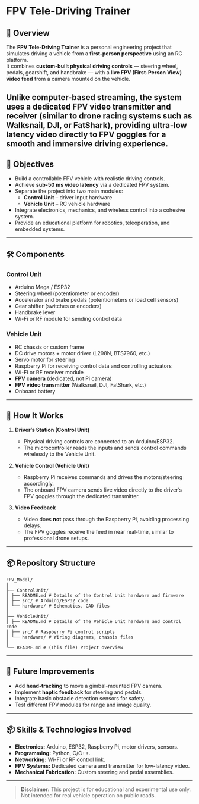 # FPV Tele-Driving Trainer

## 📖 Overview

The **FPV Tele-Driving Trainer** is a personal engineering project that simulates driving a vehicle from a **first-person perspective** using an RC platform.  
It combines **custom-built physical driving controls** — steering wheel, pedals, gearshift, and handbrake — with a **live FPV (First-Person View) video feed** from a camera mounted on the vehicle.  

Unlike computer-based streaming, the system uses a **dedicated FPV video transmitter and receiver** (similar to drone racing systems such as Walksnail, DJI, or FatShark), providing **ultra-low latency** video directly to FPV goggles for a smooth and immersive driving experience.
---

## 🎯 Objectives

- Build a controllable FPV vehicle with realistic driving controls.
- Achieve **sub-50 ms video latency** via a dedicated FPV system.
- Separate the project into two main modules:
  - **Control Unit** – driver input hardware
  - **Vehicle Unit** – RC vehicle hardware
- Integrate electronics, mechanics, and wireless control into a cohesive system.
- Provide an educational platform for robotics, teleoperation, and embedded systems.

---

## 🛠️ Components

### Control Unit
- Arduino Mega / ESP32
- Steering wheel (potentiometer or encoder)
- Accelerator and brake pedals (potentiometers or load cell sensors)
- Gear shifter (switches or encoders)
- Handbrake lever
- Wi-Fi or RF module for sending control data

### Vehicle Unit
- RC chassis or custom frame
- DC drive motors + motor driver (L298N, BTS7960, etc.)
- Servo motor for steering
- Raspberry Pi for receiving control data and controlling actuators
- Wi-Fi or RF receiver module
- **FPV camera** (dedicated, not Pi camera)
- **FPV video transmitter** (Walksnail, DJI, FatShark, etc.)
- Onboard battery

---

## 📡 How It Works

1. **Driver’s Station (Control Unit)**  
   - Physical driving controls are connected to an Arduino/ESP32.
   - The microcontroller reads the inputs and sends control commands wirelessly to the Vehicle Unit.

2. **Vehicle Control (Vehicle Unit)**  
   - Raspberry Pi receives commands and drives the motors/steering accordingly.
   - The onboard FPV camera sends live video directly to the driver’s FPV goggles through the dedicated transmitter.

3. **Video Feedback**  
   - Video does **not** pass through the Raspberry Pi, avoiding processing delays.
   - The FPV goggles receive the feed in near real-time, similar to professional drone setups.

---

## 📦 Repository Structure

```
FPV_Model/
│
├── ControlUnit/
│ ├── README.md # Details of the Control Unit hardware and firmware
│ ├── src/ # Arduino/ESP32 code
│ └── hardware/ # Schematics, CAD files
│
├── VehicleUnit/
│ ├── README.md # Details of the Vehicle Unit hardware and control code
│ ├── src/ # Raspberry Pi control scripts
│ └── hardware/ # Wiring diagrams, chassis files
│
└── README.md # (This file) Project overview
```


---

## 🔮 Future Improvements

- Add **head-tracking** to move a gimbal-mounted FPV camera.
- Implement **haptic feedback** for steering and pedals.
- Integrate basic obstacle detection sensors for safety.
- Test different FPV modules for range and image quality.

---

## 📦 Skills & Technologies Involved

- **Electronics:** Arduino, ESP32, Raspberry Pi, motor drivers, sensors.
- **Programming:** Python, C/C++.
- **Networking:** Wi-Fi or RF control link.
- **FPV Systems:** Dedicated camera and transmitter for low-latency video.
- **Mechanical Fabrication:** Custom steering and pedal assemblies.

---

> **Disclaimer:** This project is for educational and experimental use only. Not intended for real vehicle operation on public roads.

